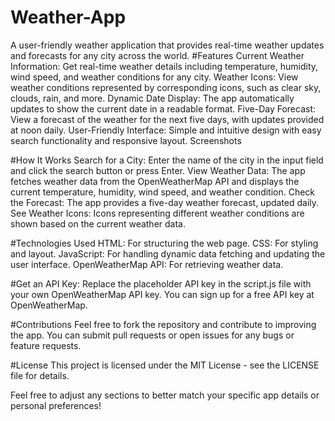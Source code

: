 # Weather-App
A user-friendly weather application that provides real-time weather updates and forecasts for any city across the world.
#Features
Current Weather Information: Get real-time weather details including temperature, humidity, wind speed, and weather conditions for any city.
Weather Icons: View weather conditions represented by corresponding icons, such as clear sky, clouds, rain, and more.
Dynamic Date Display: The app automatically updates to show the current date in a readable format.
Five-Day Forecast: View a forecast of the weather for the next five days, with updates provided at noon daily.
User-Friendly Interface: Simple and intuitive design with easy search functionality and responsive layout.
Screenshots
<!-- Replace with your actual screenshot image path -->

#How It Works
Search for a City: Enter the name of the city in the input field and click the search button or press Enter.
View Weather Data: The app fetches weather data from the OpenWeatherMap API and displays the current temperature, humidity, wind speed, and weather condition.
Check the Forecast: The app provides a five-day weather forecast, updated daily.
See Weather Icons: Icons representing different weather conditions are shown based on the current weather data.

#Technologies Used
HTML: For structuring the web page.
CSS: For styling and layout.
JavaScript: For handling dynamic data fetching and updating the user interface.
OpenWeatherMap API: For retrieving weather data.


#Get an API Key: Replace the placeholder API key in the script.js file with your own OpenWeatherMap API key. You can sign up for a free API key at OpenWeatherMap.

#Contributions
Feel free to fork the repository and contribute to improving the app. You can submit pull requests or open issues for any bugs or feature requests.

#License
This project is licensed under the MIT License - see the LICENSE file for details.

Feel free to adjust any sections to better match your specific app details or personal preferences!
